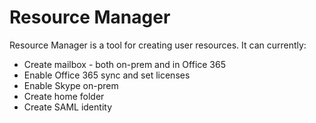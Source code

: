 # Resource Manager

Resource Manager is a tool for creating user resources. It can currently:
* Create mailbox - both on-prem and in Office 365
* Enable Office 365 sync and set licenses
* Enable Skype on-prem
* Create home folder
* Create SAML identity
